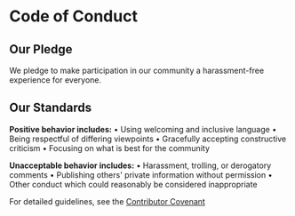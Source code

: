# Code of Conduct

## Our Pledge

We pledge to make participation in our community a harassment-free experience for everyone.

## Our Standards

**Positive behavior includes:**
• Using welcoming and inclusive language
• Being respectful of differing viewpoints
• Gracefully accepting constructive criticism
• Focusing on what is best for the community

**Unacceptable behavior includes:**
• Harassment, trolling, or derogatory comments
• Publishing others' private information without permission
• Other conduct which could reasonably be considered inappropriate

For detailed guidelines, see the [Contributor Covenant](https://www.contributor-covenant.org/version/2/1/code_of_conduct/)
